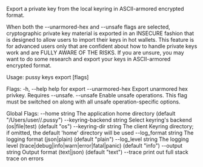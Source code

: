 Export a private key from the local keyring in ASCII-armored encrypted format.

When both the --unarmored-hex and --unsafe flags are selected, cryptographic
private key material is exported in an INSECURE fashion that is designed to
allow users to import their keys in hot wallets. This feature is for advanced
users only that are confident about how to handle private keys work and are
FULLY AWARE OF THE RISKS. If you are unsure, you may want to do some research
and export your keys in ASCII-armored encrypted format.

Usage:
  pussy keys export <name> [flags]

Flags:
  -h, --help            help for export
      --unarmored-hex   Export unarmored hex privkey. Requires --unsafe.
      --unsafe          Enable unsafe operations. This flag must be switched on along with all unsafe operation-specific options.

Global Flags:
      --home string              The application home directory (default "/Users/user//.pussy")
      --keyring-backend string   Select keyring's backend (os|file|test) (default "os")
      --keyring-dir string       The client Keyring directory; if omitted, the default 'home' directory will be used
      --log_format string        The logging format (json|plain) (default "plain")
      --log_level string         The logging level (trace|debug|info|warn|error|fatal|panic) (default "info")
      --output string            Output format (text|json) (default "text")
      --trace                    print out full stack trace on errors
